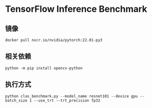 # TensorFlow Inference Benchmark

## 镜像
```shell
docker pull nvcr.io/nvidia/pytorch:22.01-py3
```

## 相关依赖
```shell
python -m pip install opencv-python
```

## 执行方式
```shell
python clas_benchmark.py --model_name resnet101 --device gpu --batch_size 1 --use_trt --trt_precision fp32
```

